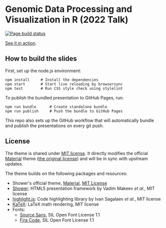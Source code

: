 # Genomic Data Processing and Visualization in R (2022 Talk)
[![Page build status](https://github.com/ccwang002/2022Talk-genomics-heatmap/actions/workflows/pages/pages-build-deployment/badge.svg)][workflow-status]

[See it in action][gh-pages].

[gh-pages]: https://blog.liang2.tw/2022Talk-genomics-heatmap/
[workflow-status]: https://github.com/ccwang002/2022Talk-genomics-heatmap/actions/workflows/publish.yml


## How to build the slides
First, set up the node.js environment:

    npm install     # Install the dependencies
    npm start       # Start live reloading by browsersync
    npm test        # Run CSS style check using stylelint

To publish the bundled presentation to GitHub Pages, run:

    npm run bundle      # Create standalone bundle
    npm run publish     # Push the bundle to GitHub Pages

This repo also sets up the GitHub workflow that will automatically bundle and publish the presentations on every git push.


## License
The theme is shared under [MIT license](LICENSE.md).
It directly modifies the official [Material][Material theme] theme ([the original license][Material license]) and will be in sync with upstream updates.

The theme builds on the following packages and resources:

- Shower's official theme, [Material][Material theme], [MIT License][Material license]
- [Shower]: HTML5 presentation framework by Vadim Makeev *et al.*, MIT license
- [highlight.js]: Code highlighting library by Ivan Sagalaev *et al.*, MIT license
- [KaTeX]: LaTeX math rendering, MIT license
- Fonts:
    - [Source Sans], SIL Open Font License 1.1
    - [Fira Code], SIL Open Font License 1.1

[Material theme]: https://github.com/shower/material
[Material license]: LICENSE.shower_material.md
[shower]: https://github.com/shower/shower
[highlight.js]: http://highlightjs.org/
[KaTeX]: https://github.com/KaTeX/KaTeX
[Source Sans]: https://github.com/adobe-fonts/source-sans
[Fira Code]: https://github.com/tonsky/FiraCode
